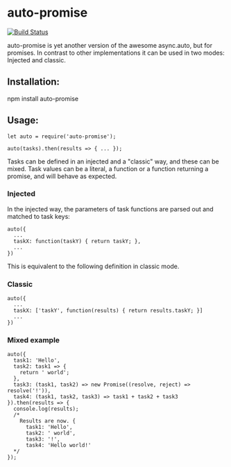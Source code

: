 auto-promise
============

[![Build Status](https://secure.travis-ci.org/backhand/auto-promise.png?branch=master)](https://travis-ci.org/backhand/auto-promise)

auto-promise is yet another version of the awesome async.auto, but for promises. In contrast to other implementations it can be used in two modes: Injected and classic.

Installation:
-------------
npm install auto-promise

Usage:
------
````
let auto = require('auto-promise');
  
auto(tasks).then(results => { ... });
````


Tasks can be defined in an injected and a "classic" way, and these can be mixed. Task values can be a literal, a function or a function returning a promise, and will behave as expected.

### Injected
In the injected way, the parameters of task functions are parsed out and matched to task keys:

````
auto({
  ...
  taskX: function(taskY) { return taskY; },
  ...
})
````
This is equivalent to the following definition in classic mode.

### Classic

````
auto({
  ...
  taskX: ['taskY', function(results) { return results.taskY; }]
  ...
})
````

### Mixed example

````
auto({
  task1: 'Hello',
  task2: task1 => {
    return ' world';
  },
  task3: (task1, task2) => new Promise((resolve, reject) => resolve('!')),
  task4: (task1, task2, task3) => task1 + task2 + task3
}).then(results => {
  console.log(results);
  /* 
    Results are now. { 
      task1: 'Hello',
      task2: ' world',
      task3: '!',
      task4: 'Hello world!'
  */
});
````
